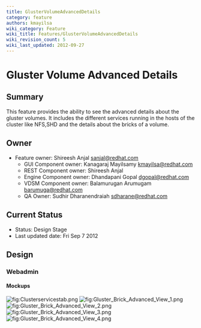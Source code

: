 ```yaml
---
title: GlusterVolumeAdvancedDetails
category: feature
authors: kmayilsa
wiki_category: Feature
wiki_title: Features/GlusterVolumeAdvancedDetails
wiki_revision_count: 5
wiki_last_updated: 2012-09-27
---
```


# Gluster Volume Advanced Details

## Summary

This feature provides the ability to see the advanced details about the gluster volumes. It includes the different services running in the hosts of the cluster like NFS,SHD and the details about the bricks of a volume.

## Owner

*   Feature owner: Shireesh Anjal <sanjal@redhat.com>
    -   GUI Component owner: Kanagaraj Mayilsamy <kmayilsa@redhat.com>
    -   REST Component owner: Shireesh Anjal
    -   Engine Component owner: Dhandapani Gopal <dgopal@redhat.com>
    -   VDSM Component owner: Balamurugan Arumugam <barumuga@redhat.com>
    -   QA Owner: Sudhir Dharanendraiah <sdharane@redhat.com>

## Current Status

*   Status: Design Stage
*   Last updated date: Fri Sep 7 2012

## Design

### Webadmin

#### Mockups

![](Clusterservicestab.png "fig:Clusterservicestab.png") ![](Gluster_Brick_Advanced_View_1.png "fig:Gluster_Brick_Advanced_View_1.png") ![](Gluster_Brick_Advanced_View_2.png "fig:Gluster_Brick_Advanced_View_2.png") ![](Gluster_Brick_Advanced_View_3.png "fig:Gluster_Brick_Advanced_View_3.png") ![](Gluster_Brick_Advanced_View_4.png "fig:Gluster_Brick_Advanced_View_4.png")
